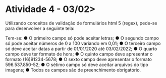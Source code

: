 <h1> Atividade 4 - 03/02></h1>
<p> Utilizando conceitos de validação de formulários html 5 (regex), pede-se para
desenvolver a seguinte tela:</p>
<p>Tem-se:
● O primeiro campo só pode aceitar letras;
● O segundo campo só pode aceitar números de 0 a 100 variando em 0,01;
● O terceiro campo só deve aceitar datas a partir de 01/01/2020 até 03/02/2022;
● O quarto campo deve ter formato de hora;
● O quinto campo deve apresentar o formato (16)91234-5678;
● O sexto campo deve apresentar o formato 596.537.850-52;
● O sétimo campo só deve aceitar arquivos do tipo imagens;
● Todos os campos são de preenchimento obrigatório.</p>
